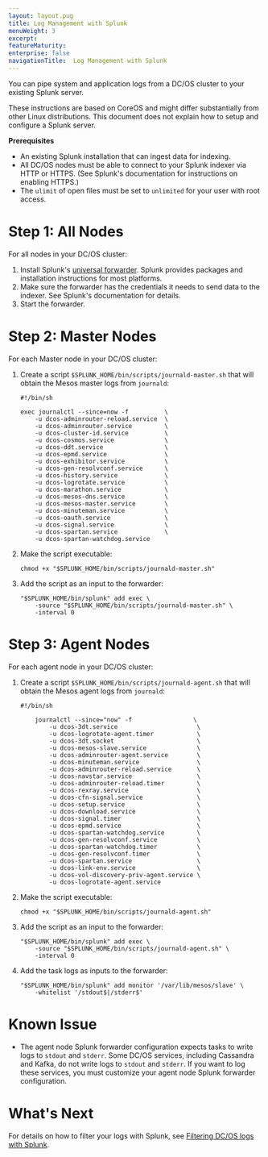 ```yaml
---
layout: layout.pug
title: Log Management with Splunk
menuWeight: 3
excerpt:
featureMaturity:
enterprise: false
navigationTitle:  Log Management with Splunk
---
```


<!-- This source repo for this topic is https://github.com/dcos/dcos-docs -->

You can pipe system and application logs from a DC/OS cluster to your existing Splunk server.

These instructions are based on CoreOS and might differ substantially from other Linux distributions. This document does not explain how to setup and configure a Splunk server.

**Prerequisites**

*   An existing Splunk installation that can ingest data for indexing.
*   All DC/OS nodes must be able to connect to your Splunk indexer via HTTP or HTTPS. (See Splunk's documentation for instructions on enabling HTTPS.)
*   The `ulimit` of open files must be set to `unlimited` for your user with root access.

# Step 1: All Nodes

For all nodes in your DC/OS cluster:

1.  Install Splunk's [universal forwarder][2]. Splunk provides packages and installation instructions for most platforms.
2.  Make sure the forwarder has the credentials it needs to send data to the indexer. See Splunk's documentation for details.
3.  Start the forwarder.

# Step 2: Master Nodes

For each Master node in your DC/OS cluster:

1.  Create a script `$SPLUNK_HOME/bin/scripts/journald-master.sh` that will obtain the Mesos master logs from `journald`:

        #!/bin/sh

        exec journalctl --since=now -f          \
            -u dcos-adminrouter-reload.service  \
            -u dcos-adminrouter.service         \
            -u dcos-cluster-id.service          \
            -u dcos-cosmos.service              \
            -u dcos-ddt.service                 \
            -u dcos-epmd.service                \
            -u dcos-exhibitor.service           \
            -u dcos-gen-resolvconf.service      \
            -u dcos-history.service             \
            -u dcos-logrotate.service           \
            -u dcos-marathon.service            \
            -u dcos-mesos-dns.service           \
            -u dcos-mesos-master.service        \
            -u dcos-minuteman.service           \
            -u dcos-oauth.service               \
            -u dcos-signal.service              \
            -u dcos-spartan.service             \
            -u dcos-spartan-watchdog.service

2.  Make the script executable:

        chmod +x "$SPLUNK_HOME/bin/scripts/journald-master.sh"

3.  Add the script as an input to the forwarder:

        "$SPLUNK_HOME/bin/splunk" add exec \
            -source "$SPLUNK_HOME/bin/scripts/journald-master.sh" \
            -interval 0

# Step 3: Agent Nodes

For each agent node in your DC/OS cluster:

1.  Create a script `$SPLUNK_HOME/bin/scripts/journald-agent.sh` that will obtain the Mesos agent logs from `journald`:

        #!/bin/sh

            journalctl --since="now" -f                 \
                -u dcos-3dt.service                      \
                -u dcos-logrotate-agent.timer            \
                -u dcos-3dt.socket                       \
                -u dcos-mesos-slave.service              \
                -u dcos-adminrouter-agent.service        \
                -u dcos-minuteman.service                \
                -u dcos-adminrouter-reload.service       \
                -u dcos-navstar.service                  \
                -u dcos-adminrouter-reload.timer         \
                -u dcos-rexray.service                   \
                -u dcos-cfn-signal.service               \
                -u dcos-setup.service                    \
                -u dcos-download.service                 \ 
                -u dcos-signal.timer                     \
                -u dcos-epmd.service                     \
                -u dcos-spartan-watchdog.service         \
                -u dcos-gen-resolvconf.service           \
                -u dcos-spartan-watchdog.timer           \
                -u dcos-gen-resolvconf.timer             \
                -u dcos-spartan.service                  \
                -u dcos-link-env.service                 \
                -u dcos-vol-discovery-priv-agent.service \
                -u dcos-logrotate-agent.service          

2.  Make the script executable:

        chmod +x "$SPLUNK_HOME/bin/scripts/journald-agent.sh"

3.  Add the script as an input to the forwarder:

        "$SPLUNK_HOME/bin/splunk" add exec \
            -source "$SPLUNK_HOME/bin/scripts/journald-agent.sh" \
            -interval 0

4.  Add the task logs as inputs to the forwarder:

        "$SPLUNK_HOME/bin/splunk" add monitor '/var/lib/mesos/slave' \
            -whitelist '/stdout$|/stderr$'

# Known Issue

*   The agent node Splunk forwarder configuration expects tasks to write logs to `stdout` and `stderr`. Some DC/OS services, including Cassandra and Kafka, do not write logs to `stdout` and `stderr`. If you want to log these services, you must customize your agent node Splunk forwarder configuration.

# What's Next

For details on how to filter your logs with Splunk, see [Filtering DC/OS logs with Splunk][3].

 [2]: http://www.splunk.com/en_us/download/universal-forwarder.html
 [3]: ../filter-splunk/
